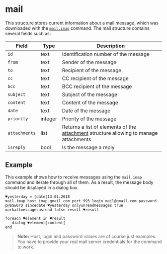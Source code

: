 # mail
This structure stores current information about a mail message, which was downloaded with the [`mail.imap`](G1ANT.Addon/G1ANT.Addon.Net/G1ANT.Addon.Net/Commands/MailImapCommand.md) command. The mail structure contains several fields such as:

| Field | Type| Description |
| -------- |------ | ---- |
|`id`|text| Identification number of the message |
|`from`|text| Sender of the message |
|`to`|text| Recipient of the message |
|`cc`|text| CC recipient of the message |
|`bcc`|text| BCC recipient of the message |
|`subject`|text| Subject of the message |
|`content`|text| Content of the message |
|`date`|text| Date of the message |
|`priority`|integer| Priority of the message |
|`attachments`|list| Returns a list of elements of the [attachment](attachmentstructure.md) structure allowing to manage attachments |
|`isreply`|bool| Is the message a reply |

## Example
This example shows how to receive messages using the `mail.imap` command and iterate through all of them. As a result, the message body should be displayed in a dialog box.

```G1ANT
♥yesterday = ⟦date⟧13.01.2018
mail.imap host imap.gmail.com port 993 login mail@gmail.com password p@$$w0rD sincedate ♥yesterday onlyunreadmessages true markallmessagesasread false result ♥result 

foreach ♥element in ♥result
   dialog ♥element⟦content⟧
end
```

> **Note:** Host, login and password values are of course just examples. You have to provide your real mail server credentials for the command to work.
